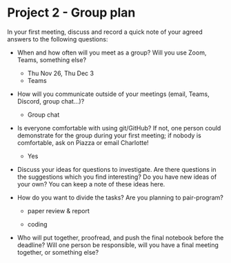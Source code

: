 # Project 2 - Group plan

In your first meeting, discuss and record a quick note of your agreed answers to the following questions:

- When and how often will you meet as a group? Will you use Zoom, Teams, something else?
    - Thu Nov 26, Thu Dec 3
    - Teams



- How will you communicate outside of your meetings (email, Teams, Discord, group chat...)?
    - Group chat


- Is everyone comfortable with using git/GitHub? If not, one person could demonstrate for the group during your first meeting; if nobody is comfortable, ask on Piazza or email Charlotte!
    - Yes



- Discuss your ideas for questions to investigate. Are there questions in the suggestions which you find interesting? Do you have new ideas of your own? You can keep a note of these ideas here.
    



- How do you want to divide the tasks? Are you planning to pair-program?
    - paper review & report
        
    - coding 
        



- Who will put together, proofread, and push the final notebook before the deadline? Will one person be responsible, will you have a final meeting together, or something else?
